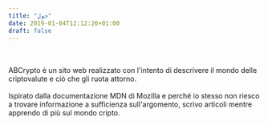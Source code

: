 ```yaml
---
title: "حول"
date: 2019-01-04T12:12:26+01:00
draft: false
---
```


<br>
<br>
ABCrypto è un sito web realizzato con l'intento di descrivere il mondo delle criptovalute e ciò che gli ruota attorno.
<br>
<br>
Ispirato dalla documentazione MDN di Mozilla e perché io stesso non riesco a trovare informazione a sufficienza sull'argomento, scrivo articoli mentre apprendo di più sul mondo cripto.
